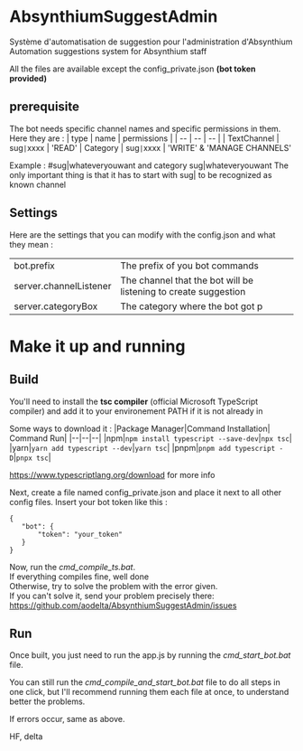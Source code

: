 

#  AbsynthiumSuggestAdmin

Système d'automatisation de suggestion pour l'administration d'Absynthium
Automation suggestions system for Absynthium staff
  
All the files are available except the config_private.json **(bot token provided)**

## prerequisite

The bot needs specific channel names and specific permissions in them.\
Here they are :
| type | name | permissions |
| -- | -- | -- |
| TextChannel | sug<code>&#124;</code>xxxx | 'READ'
| Category | sug<code>&#124;</code>xxxx | 'WRITE' & 'MANAGE CHANNELS'

Example :
#sug|whateveryouwant
and category sug|whateveryouwant
The only important thing is that it has to start with sug| to be recognized as known channel

## Settings

Here are the settings that you can modify with the config.json and what they mean :

|  |  |
|--|--|
|bot.prefix|The prefix of you bot commands|
|server.channelListener|The channel that the bot will be listening to create suggestion|
|server.categoryBox|The category where the bot got p|

# Make it up and running

## Build

You'll need to install the **tsc compiler** (official Microsoft TypeScript compiler) and add it to your environement PATH if it is not already in

Some ways to download it :
|Package Manager|Command Installation| Command Run|
|--|--|--|
|npm|`npm install typescript --save-dev`|`npx tsc`|
|yarn|`yarn add typescript --dev`|`yarn tsc`|
|pnpm|`pnpm add typescript -D`|`pnpx tsc`|

https://www.typescriptlang.org/download for more info

Next, create a file named config_private.json and place it next to all other config files. Insert your bot token like this :

    {
	   "bot": {
	       "token": "your_token"
	   }
    }

Now, run the *cmd_compile_ts.bat*.\
If everything compiles fine, well done\
Otherwise, try to solve the problem with the error given. \
If you can't solve it, send your problem precisely there: https://github.com/aodelta/AbsynthiumSuggestAdmin/issues

## Run

Once built, you just need to run the app.js by running the *cmd_start_bot.bat* file.

You can still run the *cmd_compile_and_start_bot.bat* file to do all steps in one click, but I'll recommend running them each file at once, to understand better the problems.

If errors occur, same as above.

HF, delta

